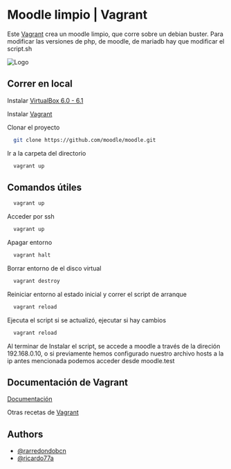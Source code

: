# Moodle limpio | Vagrant
Este [Vagrant](https://developer.hashicorp.com/vagrant) crea un moodle limpio, que corre sobre un debian buster.
Para modificar las versiones de php, de moodle, de mariadb hay que modificar el script.sh

![Logo](https://www.emagister.com/assets/es/logos/centro/id/92772/size/l.jpg)


## Correr en local
Instalar [VirtualBox 6.0 - 6.1](https://www.virtualbox.org/wiki/Download_Old_Builds_6_1)

Instalar [Vagrant](https://developer.hashicorp.com/vagrant/downloads)

Clonar el proyecto

```bash
  git clone https://github.com/moodle/moodle.git
```

Ir a la carpeta del directorio

```bash
  vagrant up
```

## Comandos útiles
```bash
  vagrant up
```
Acceder por ssh
```bash
  vagrant up
```
Apagar entorno
```bash
  vagrant halt
```
Borrar entorno de el disco virtual
```bash
  vagrant destroy
```
Reiniciar entorno al estado inicial y correr el script de arranque
```bash
  vagrant reload
```
Ejecuta el script si se actualizó, ejecutar si hay cambios
```bash
  vagrant reload
```

Al terminar de Instalar el script, se accede a moodle a través de la direción 192.168.0.10, o si previamente hemos configurado nuestro archivo hosts a la ip antes mencionada podemos acceder desde moodle.test

## Documentación de Vagrant

[Documentación](https://developer.hashicorp.com/vagrant/docs)

Otras recetas de [Vagrant](https://app.vagrantup.com/boxes/search)


## Authors

- [@rarredondobcn](https://github.com/rarredondobcn)
- [@ricardo77a](https://github.com/ricardo77a)


